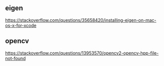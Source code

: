 
## eigen
https://stackoverflow.com/questions/35658420/installing-eigen-on-mac-os-x-for-xcode

## opencv
https://stackoverflow.com/questions/13953570/opencv2-opencv-hpp-file-not-found